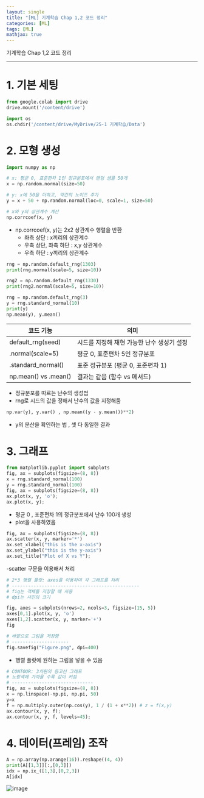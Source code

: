 ```yaml
---
layout: single
title: "[ML] 기계학습 Chap 1,2 코드 정리"
categories: [ML]
tags: [ML]
mathjax: true
---
```

기계학습 Chap 1,2 코드 정리

---

# 1. 기본 세팅

```python
from google.colab import drive
drive.mount('/content/drive')

import os
os.chdir('/content/drive/MyDrive/25-1 기계학습/Data')
```

# 2. 모형 생성
```python
import numpy as np

# x: 평균 0, 표준편차 1인 정규분포에서 랜덤 샘플 50개
x = np.random.normal(size=50)

# y: x에 50을 더하고, 약간의 노이즈 추가
y = x + 50 + np.random.normal(loc=0, scale=1, size=50)

# x와 y의 상관계수 계산
np.corrcoef(x, y)

```

- np.corrcoef(x, y)는 2x2 상관계수 행렬을 반환
  - 좌측 상단 : x끼리의 상관계수
  - 우측 상단, 좌측 하단 : x,y 상관계수
  - 우측 하단 : y끼리의 상관계수

```python
rng = np.random.default_rng(1303)
print(rng.normal(scale=5, size=10))

rng2 = np.random.default_rng(1330)
print(rng2.normal(scale=5, size=10))

rng = np.random.default_rng(3)
y = rng.standard_normal(10)
print(y)
np.mean(y), y.mean()
```
|코드 기능|	의미|
|-------|-------|
|default_rng(seed)|	시드를 지정해 재현 가능한 난수 생성기 설정|
|.normal(scale=5)	|평균 0, 표준편차 5인 정규분포|
|.standard_normal()	|표준 정규분포 (평균 0, 표준편차 1)|
|np.mean() vs .mean()	|결과는 같음 (함수 vs 메서드)|

- 정규분포를 따르는 난수의 생성법
- rng로 시드의 값을 정해서 난수의 값을 지정해둠

```python
np.var(y), y.var() , np.mean((y - y.mean())**2)
```
- y의 분산을 확인하는 법 , 셋 다 동일한 결과

# 3. 그래프
```python
from matplotlib.pyplot import subplots
fig, ax = subplots(figsize=(8, 8))
x = rng.standard_normal(100)
y = rng.standard_normal(100)
fig, ax = subplots(figsize=(8, 8))
ax.plot(x, y, 'o');
ax.plot(x, y);

```

- 평균 0 , 표준편차 1의 정규분포에서 난수 100개 생성
- plot을 사용하였음

```python
fig, ax = subplots(figsize=(8, 8))
ax.scatter(x, y, marker='*')
ax.set_xlabel("this is the x-axis")
ax.set_ylabel("this is the y-axis")
ax.set_title("Plot of X vs Y");
```
-scatter 구문을 이용해서 처리

```python
# 2*3 행렬 플랏: axes를 이용하여 각 그래프를 처리
# -----------------------------------------------
# fig는 객체를 저장할 때 사용
# dpi는 사진의 크기

fig, axes = subplots(nrows=2, ncols=3, figsize=(15, 5))
axes[0,1].plot(x, y, 'o')
axes[1,2].scatter(x, y, marker='+')
fig

# 바깥으로 그림을 저장함
# ---------------------
fig.savefig("Figure.png", dpi=400)
```
- 행렬 플랏에 원하는 그림을 넣을 수 있음


```python
# CONTOUR: 3차원의 등고선 그래프
# 노랑색에 가까울 수록 값이 커짐
# ------------------------------
fig, ax = subplots(figsize=(8, 8))
x = np.linspace(-np.pi, np.pi, 50)
y=x
f = np.multiply.outer(np.cos(y), 1 / (1 + x**2)) # z = f(x,y)
ax.contour(x, y, f);
ax.contour(x, y, f, levels=45);
```

# 4. 데이터(프레임) 조작

```python
A = np.array(np.arange(16)).reshape((4, 4))
print(A[[1,3]][:,[0,3]])
idx = np.ix_([1,3],[0,2,3])
A[idx]
```
![image](https://github.com/user-attachments/assets/b316553e-08a6-454c-a0a5-e75976cbac86)


